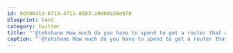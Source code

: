 ```yaml
---
id: 9d49641d-6714-4711-8593-a9d0da30e978
blueprint: text
category: twitter
title: "'@tehshane How much do you have to spend to get a router that works for more than 2 weeks?"
caption: "'@tehshane How much do you have to spend to get a router that works for more than 2 weeks?"
---
```

